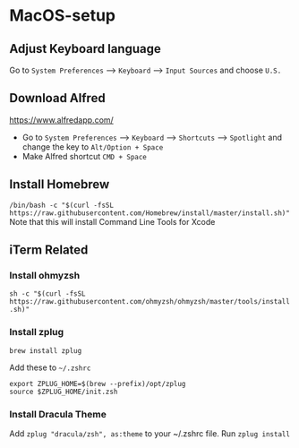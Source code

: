# MacOS-setup
## Adjust Keyboard language
Go to `System Preferences` --> `Keyboard` --> `Input Sources` and choose `U.S.`

## Download Alfred
https://www.alfredapp.com/
* Go to `System Preferences` --> `Keyboard` --> `Shortcuts` --> `Spotlight` and change the key to `Alt/Option + Space`
* Make Alfred shortcut `CMD + Space`

## Install Homebrew
`/bin/bash -c "$(curl -fsSL https://raw.githubusercontent.com/Homebrew/install/master/install.sh)"`
Note that this will install Command Line Tools for Xcode

## iTerm Related
### Install ohmyzsh
`sh -c "$(curl -fsSL https://raw.githubusercontent.com/ohmyzsh/ohmyzsh/master/tools/install.sh)"`

### Install zplug
`brew install zplug`

Add these to `~/.zshrc`
```
export ZPLUG_HOME=$(brew --prefix)/opt/zplug
source $ZPLUG_HOME/init.zsh
```

### Install Dracula Theme
Add `zplug "dracula/zsh", as:theme` to your ~/.zshrc file.
Run `zplug install`

